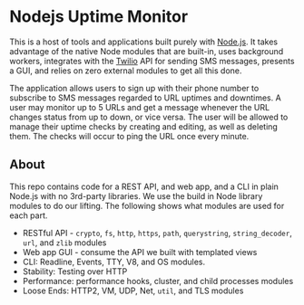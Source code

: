 # Nodejs Uptime Monitor

This is a host of tools and applications built purely with [Node.js](https://nodejs.org/en/). It takes advantage of the native Node modules that are built-in, uses background workers, integrates with the [Twilio](https://twilio.com) API for sending SMS messages, presents a GUI, and relies on zero external modules to get all this done.

The application allows users to sign up with their phone number to subscribe to SMS messages regarded to URL uptimes and downtimes. A user may monitor up to 5 URLs and get a message whenever the URL changes status from up to down, or vice versa. The user will be allowed to manage their uptime checks by creating and editing, as well as deleting them. The checks will occur to ping the URL once every minute.

## About

This repo contains code for a REST API, and web app, and a CLI in plain Node.js with no 3rd-party libraries. We use the build in Node library modules to do our lifting.  The following shows what modules are used for each part.

- RESTful API - `crypto`, `fs`, `http`, `https`, `path`, `querystring`, `string_decoder`, `url`, and `zlib` modules
- Web app GUI - consume the API we built with templated views
- CLI: Readline, Events, TTY, V8, and OS modules.
- Stability: Testing over HTTP
- Performance: performance hooks, cluster, and child processes modules
- Loose Ends: HTTP2, VM, UDP, Net, `util`, and TLS modules
